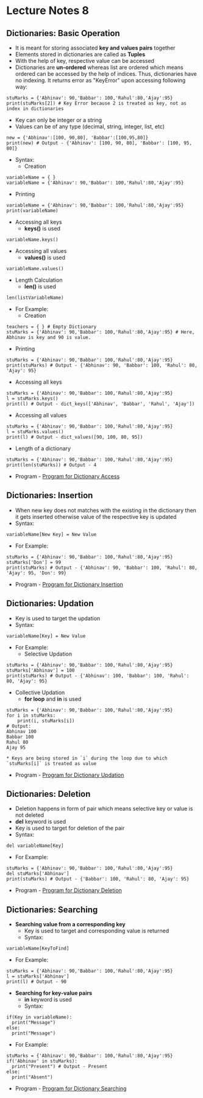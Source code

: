 # Lecture Notes 8

## Dictionaries: Basic Operation
* It is meant for storing associated __key and values pairs__ together
* Elements stored in dictionaries are called as __Tuples__
* With the help of key, respective value can be accessed
* Dictionaries are __un-ordered__ whereas list are ordered which means ordered can be accessed by the help of indices. Thus, dictionaries have no indexing. It returns error as "KeyError" upon accessing following way:
```
stuMarks = {'Abhinav': 90,'Babbar': 100,'Rahul':80,'Ajay':95}
print(stuMarks[2]) # Key Error because 2 is treated as key, not as index in dictionaries
```
* Key can only be integer or a string
* Values can be of any type (decimal, string, integer, list, etc)
```
new = {'Abhinav':[100, 90,80], 'Babbar':[100,95,80]}
print(new) # Output - {'Abhinav': [100, 90, 80], 'Babbar': [100, 95, 80]}
```
* Syntax:
  * Creation
```
variableName = { }
variableName = {'Abhinav': 90,'Babbar': 100,'Rahul':80,'Ajay':95}
```
  * Printing
```
variableName = {'Abhinav': 90,'Babbar': 100,'Rahul':80,'Ajay':95}
print(variableName)
```
  * Accessing all keys
    * __keys()__ is used
```
variableName.keys()
```
  * Accessing all values
    * __values()__ is used
```
variableName.values()
```
  * Length Calculation
    * __len()__ is used  
```
len(listVariableName)
``` 
* For Example:
  * Creation
```
teachers = { } # Empty Dictionary
stuMarks = {'Abhinav': 90,'Babbar': 100,'Rahul':80,'Ajay':95} # Here, Abhinav is key and 90 is value.
```
  * Printing
```
stuMarks = {'Abhinav': 90,'Babbar': 100,'Rahul':80,'Ajay':95}
print(stuMarks) # Output - {'Abhinav': 90, 'Babbar': 100, 'Rahul': 80, 'Ajay': 95}
```
  * Accessing all keys
```
stuMarks = {'Abhinav': 90,'Babbar': 100,'Rahul':80,'Ajay':95}
l = stuMarks.keys()
print(l) # Output - dict_keys(['Abhinav', 'Babbar', 'Rahul', 'Ajay'])
```
  * Accessing all values
```
stuMarks = {'Abhinav': 90,'Babbar': 100,'Rahul':80,'Ajay':95}
l = stuMarks.values()
print(l) # Output - dict_values([90, 100, 80, 95])
```
  * Length of a dictionary
```
stuMarks = {'Abhinav': 90,'Babbar': 100,'Rahul':80,'Ajay':95}
print(len(stuMarks)) # Output - 4
```
* Program - [Program for Dictionary Access](https://github.com/abhinavg916/ytcodehelp-python/blob/master/Lectures/Lecture%208/DictionaryAccess.py)

## Dictionaries: Insertion
* When new key does not matches with the existing in the dictionary then it gets inserted otherwise value of the respective key is updated
* Syntax:
```
variableName[New Key] = New Value
```
* For Example:
```
stuMarks = {'Abhinav': 90,'Babbar': 100,'Rahul':80,'Ajay':95}
stuMarks['Don'] = 99
print(stuMarks) # Output - {'Abhinav': 90, 'Babbar': 100, 'Rahul': 80, 'Ajay': 95, 'Don': 99}
```
* Program - [Program for Dictionary Insertion](https://github.com/abhinavg916/ytcodehelp-python/blob/master/Lectures/Lecture%208/DictionaryInsertion.py)

## Dictionaries: Updation
* Key is used to target the updation
* Syntax:
```
variableName[Key] = New Value
```
* For Example:
  * Selective Updation
```
stuMarks = {'Abhinav': 90,'Babbar': 100,'Rahul':80,'Ajay':95}
stuMarks['Abhinav'] = 100
print(stuMarks) # Output - {'Abhinav': 100, 'Babbar': 100, 'Rahul': 80, 'Ajay': 95}
```
  * Collective Updation
    * __for loop__ and __in__ is used 
```
stuMarks = {'Abhinav': 90,'Babbar': 100,'Rahul':80,'Ajay':95}
for i in stuMarks:
    print(i, stuMarks[i])
# Output:
Abhinav 100
Babbar 100
Rahul 80
Ajay 95
```
    * Keys are being stored in `i` during the loop due to which `stuMarks[i]` is treated as value
* Program - [Program for Dictionary Updation](https://github.com/abhinavg916/ytcodehelp-python/blob/master/Lectures/Lecture%208/DictionaryUpdation.py)

## Dictionaries: Deletion
* Deletion happens in form of pair which means selective key or value is not deleted
* __del__ keyword is used
* Key is used to target for deletion of the pair
* Syntax:
```
del variableName[Key]
```
* For Example:
```
stuMarks = {'Abhinav': 90,'Babbar': 100,'Rahul':80,'Ajay':95}
del stuMarks['Abhinav']
print(stuMarks) # Output - {'Babbar': 100, 'Rahul': 80, 'Ajay': 95}
```
* Program - [Program for Dictionary Deletion](https://github.com/abhinavg916/ytcodehelp-python/blob/master/Lectures/Lecture%208/DictionaryDeletion.py)

## Dictionaries: Searching
* __Searching value from a corresponding key__
  * Key is used to target and corresponding value is returned
  * Syntax:
```
variableName[KeyToFind]
```
  * For Example:
```
stuMarks = {'Abhinav': 90,'Babbar': 100,'Rahul':80,'Ajay':95}
l = stuMarks['Abhinav']
print(l) # Output - 90
```
* __Searching for key-value pairs__
  * __in__ keyword is used
  * Syntax:
```
if(Key in variableName):
  print("Message")
else:
  print("Message")
```
  * For Example:
```
stuMarks = {'Abhinav': 90,'Babbar': 100,'Rahul':80,'Ajay':95}
if('Abhinav' in stuMarks):
  print("Present") # Output - Present
else:
  print("Absent")
```
* Program - [Program for Dictionary Searching](https://github.com/abhinavg916/ytcodehelp-python/blob/master/Lectures/Lecture%208/DictionarySearch.py)
